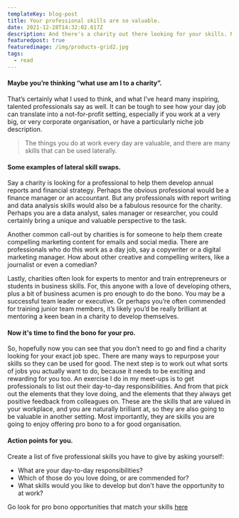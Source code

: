 ```yaml
---
templateKey: blog-post
title: Your professional skills are so valuable.
date: 2021-12-28T14:32:02.617Z
description: And there's a charity out there looking for your skills. No doubt about it.
featuredpost: true
featuredimage: /img/products-grid2.jpg
tags:
  - read
---
```

#### Maybe you’re thinking “what use am I to a charity”.

That’s certainly what I used to think, and what I’ve heard many inspiring, talented professionals say as well. It can be tough to see how your day job can translate into a not-for-profit setting, especially if you work at a very big, or very corporate organisation, or have a particularly niche job description. 

> The things you do at work every day are valuable, and there are many skills that can be used laterally. 

#### Some examples of lateral skill swaps.

Say a charity is looking for a professional to help them develop annual reports and financial strategy. Perhaps the obvious professional would be a finance manager or an accountant. But any professionals with report writing and data analysis skills would also be a fabulous resource for the charity. Perhaps you are a data analyst, sales manager or researcher, you could certainly bring a unique and valuable perspective to the task.

Another common call-out by charities is for someone to help them create compelling marketing content for emails and social media. There are professionals who do this work as a day job, say a copywriter or a digital marketing manager. How about other creative and compelling writers, like a journalist or even a comedian? 

Lastly, charities often look for experts to mentor and train entrepreneurs or students in business skills. For, this anyone with a love of developing others, plus a bit of business acumen is pro enough to do the bono. You may be a successful team leader or executive. Or perhaps you’re often commended for training junior team members, it’s likely you’d be really brilliant at mentoring a keen bean in a charity to develop themselves. 

#### Now it's time to find the bono for your pro.

So, hopefully now you can see that you don’t need to go and find a charity looking for your exact job spec. There are many ways to repurpose your skills so they can be used for good. The next step is to work out what sorts of jobs you actually want to do, because it needs to be exciting and rewarding for you too. An exercise I do in my meet-ups is to get professionals to list out their day-to-day responsibilities. And from that pick out the elements that they love doing, and the elements that they always get positive feedback from colleagues on. These are the skills that are valued in your workplace, and you are naturally brilliant at, so they are also going to be valuable in another setting. Most importantly, they are skills you are going to enjoy offering pro bono to a for good organisation.

#### Action points for you.

Create a list of five professional skills you have to give by asking yourself:

* What are your day-to-day responsibilities?
* Which of those do you love doing, or are commended for?
* What skills would you like to develop but don't have the opportunity to at work?

Go look for pro bono opportunities that match your skills [here](https://reachvolunteering.org.uk/)